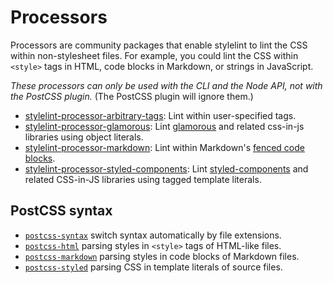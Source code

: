 # Processors

Processors are community packages that enable stylelint to lint the CSS within non-stylesheet files. For example, you could lint the CSS within `<style>` tags in HTML, code blocks in Markdown, or strings in JavaScript.

*These processors can only be used with the CLI and the Node API, not with the PostCSS plugin.* (The PostCSS plugin will ignore them.)

-   [stylelint-processor-arbitrary-tags](https://github.com/mapbox/stylelint-processor-arbitrary-tags): Lint within user-specified tags.
-   [stylelint-processor-glamorous](https://github.com/zabute/stylelint-processor-glamorous): Lint [glamorous](https://github.com/paypal/glamorous) and related css-in-js libraries using object literals.
-   [stylelint-processor-markdown](https://github.com/mapbox/stylelint-processor-markdown): Lint within Markdown's [fenced code blocks](https://help.github.com/articles/creating-and-highlighting-code-blocks/).
-   [stylelint-processor-styled-components](https://github.com/styled-components/stylelint-processor-styled-components): Lint [styled-components](https://styled-components.com) and related CSS-in-JS libraries using tagged template literals.


## PostCSS syntax

-   [`postcss-syntax`](https://github.com/gucong3000/postcss-syntax)
    switch syntax automatically by file extensions.
-   [`postcss-html`](https://github.com/gucong3000/postcss-html)
    parsing styles in `<style>` tags of HTML-like files.
-   [`postcss-markdown`](https://github.com/gucong3000/postcss-markdown)
    parsing styles in code blocks of Markdown files.
-   [`postcss-styled`](https://github.com/gucong3000/postcss-styled)
    parsing CSS in template literals of source files.
